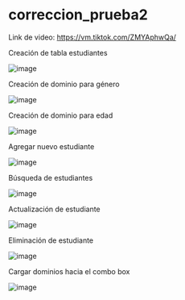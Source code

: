 # correccion_prueba2

Link de video: https://vm.tiktok.com/ZMYAphwQa/ 

Creación de tabla estudiantes

![image](https://user-images.githubusercontent.com/117754199/221088695-c22690ac-213d-4feb-97f0-30aa87d52918.png)

Creación de dominio para género

![image](https://user-images.githubusercontent.com/117754199/221088756-9a9d76d8-2a68-4291-81c0-11835ea22d1e.png)

Creación de dominio para edad

![image](https://user-images.githubusercontent.com/117754199/221088777-90bb0ecc-676d-476d-bdda-1e6f1f69dd57.png)

Agregar nuevo estudiante

![image](https://user-images.githubusercontent.com/117754199/221088954-275e11fe-e3f8-40e2-874b-46920924596c.png)

Búsqueda de estudiantes

![image](https://user-images.githubusercontent.com/117754199/221089013-56617537-2782-4e09-8ae2-0f72e23abc17.png)

Actualización de estudiante

![image](https://user-images.githubusercontent.com/117754199/221089125-bceb6bd1-e173-443f-9509-8128c1a12b8e.png)

Eliminación de estudiante

![image](https://user-images.githubusercontent.com/117754199/221089155-99871cc2-67ac-4c2a-a2f6-ea1f3a30717d.png)

Cargar dominios hacia el combo box

![image](https://user-images.githubusercontent.com/117754199/221089289-d283b68e-55a4-437a-a215-4e2a62bee8af.png)

